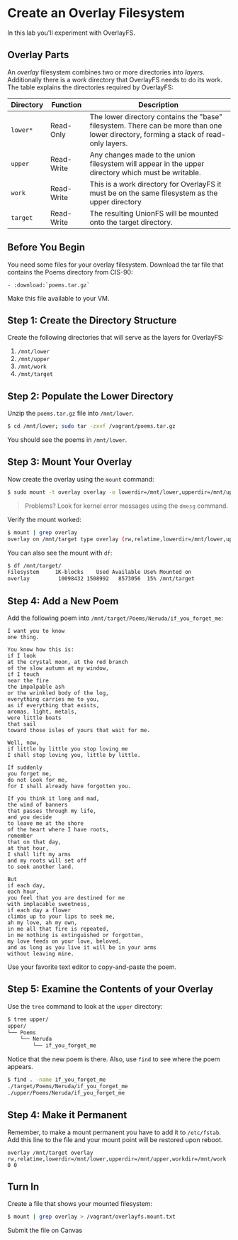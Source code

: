 # Create an Overlay Filesystem  

In this lab you'll experiment with OverlayFS.

## Overlay Parts 

An *overlay* filesystem combines two or more directories into *layers*. Additionally there is a *work* directory that OverlayFS needs to do its work. The table explains the directories required by OverlayFS: 

| Directory | Function | Description | 
| --- | --- | --- | 
| `lower*` | Read-Only | The lower directory contains the "base" filesystem. There can be more than one lower directory, forming a stack of read-only layers. | 
| `upper` | Read-Write | Any changes made to the union filesystem will appear in the upper directory which must be writable. | 
| `work` | Read-Write | This is a work directory for OverlayFS it must be on the same filesystem as the upper directory | 
| `target` | Read-Write | The resulting UnionFS will be mounted onto the target directory. | 


## Before You Begin  

You need some files for your overlay filesystem. Download the tar file that contains the Poems directory from CIS-90: 

```eval_rst 
- :download:`poems.tar.gz`
``` 

Make this file available to your VM. 

## Step 1: Create the Directory Structure 

Create the following directories that will serve as the layers for OverlayFS: 

1. `/mnt/lower`
2. `/mnt/upper`
3. `/mnt/work`
4. `/mnt/target` 

## Step 2: Populate the Lower Directory 

Unzip the `poems.tar.gz` file into `/mnt/lower`. 

```bash
$ cd /mnt/lower; sudo tar -zxvf /vagrant/poems.tar.gz
```

You should see the poems in `/mnt/lower`.

## Step 3: Mount Your Overlay  

Now create the overlay using the `mount` command:

```bash 
$ sudo mount -t overlay overlay -o lowerdir=/mnt/lower,upperdir=/mnt/upper,workdir=/mnt/work /mnt/target 
```

> Problems? Look for kernel error messages using the `dmesg` command. 

Verify the mount worked: 

```bash
$ mount | grep overlay
overlay on /mnt/target type overlay (rw,relatime,lowerdir=/mnt/lower,upperdir=/mnt/upper,workdir=/mnt/work)
```

You can also see the mount with `df`:

```bash
$ df /mnt/target/
Filesystem     1K-blocks    Used Available Use% Mounted on
overlay         10098432 1508992   8573056  15% /mnt/target
```

## Step 4: Add a New Poem 

Add the following poem into `/mnt/target/Poems/Neruda/if_you_forget_me`:

```
I want you to know
one thing.

You know how this is:
if I look
at the crystal moon, at the red branch
of the slow autumn at my window,
if I touch
near the fire
the impalpable ash
or the wrinkled body of the log,
everything carries me to you,
as if everything that exists,
aromas, light, metals,
were little boats
that sail
toward those isles of yours that wait for me.

Well, now,
if little by little you stop loving me
I shall stop loving you, little by little.

If suddenly
you forget me,
do not look for me,
for I shall already have forgotten you.

If you think it long and mad,
the wind of banners
that passes through my life,
and you decide
to leave me at the shore
of the heart where I have roots,
remember
that on that day,
at that hour,
I shall lift my arms
and my roots will set off
to seek another land.

But
if each day,
each hour,
you feel that you are destined for me
with implacable sweetness,
if each day a flower
climbs up to your lips to seek me,
ah my love, ah my own,
in me all that fire is repeated,
in me nothing is extinguished or forgotten,
my love feeds on your love, beloved,
and as long as you live it will be in your arms
without leaving mine.
```

Use your favorite text editor to copy-and-paste the poem. 

## Step 5: Examine the Contents of your Overlay 

Use the `tree` command to look at the `upper` directory: 

```bash
$ tree upper/
upper/
└── Poems
    └── Neruda
        └── if_you_forget_me
``` 

Notice that the new poem is there. Also, use `find` to see where the poem appears. 

```bash
$ find . -name if_you_forget_me 
./target/Poems/Neruda/if_you_forget_me
./upper/Poems/Neruda/if_you_forget_me
```

## Step 4: Make it Permanent 

Remember, to make a mount permanent you have to add it to `/etc/fstab`. Add this line to the file and your mount point will be restored upon reboot. 

```
overlay /mnt/target overlay rw,relatime,lowerdir=/mnt/lower,upperdir=/mnt/upper,workdir=/mnt/work 0 0 
```

## Turn In  

Create a file that shows your mounted filesystem: 

```bash
$ mount | grep overlay > /vagrant/overlayfs.mount.txt 
```

Submit the file on Canvas
